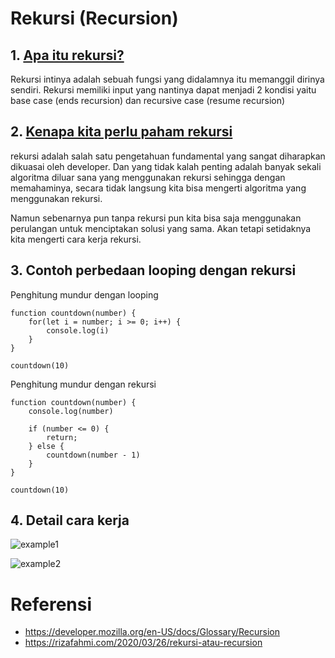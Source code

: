 # Rekursi (Recursion)

## 1. [Apa itu rekursi?](https://developer.mozilla.org/en-US/docs/Glossary/Recursion)

Rekursi intinya adalah sebuah fungsi yang didalamnya itu memanggil dirinya sendiri. Rekursi memiliki input yang nantinya dapat menjadi 2 kondisi yaitu base case (ends recursion) dan recursive case (resume recursion) 

## 2. [Kenapa kita perlu paham rekursi](https://rizafahmi.com/2020/03/26/rekursi-atau-recursion/)

rekursi adalah salah satu pengetahuan fundamental yang sangat diharapkan dikuasai oleh developer. Dan yang tidak kalah penting adalah banyak sekali algoritma diluar sana yang menggunakan rekursi sehingga dengan memahaminya, secara tidak langsung kita bisa mengerti algoritma yang menggunakan rekursi.

Namun sebenarnya pun tanpa rekursi pun kita bisa saja menggunakan perulangan untuk menciptakan solusi yang sama. Akan tetapi setidaknya kita mengerti cara kerja rekursi.

## 3. Contoh perbedaan looping dengan rekursi

Penghitung mundur dengan looping 
```
function countdown(number) {
    for(let i = number; i >= 0; i++) {
        console.log(i)
    }
}

countdown(10)
```
Penghitung mundur dengan rekursi 
```
function countdown(number) {
    console.log(number)

    if (number <= 0) {
        return;
    } else {
        countdown(number - 1)
    }
}

countdown(10)
```

## 4. Detail cara kerja

![example1](https://raw.githubusercontent.com/teddyKoerniadi/my-note/master/images/recursion.png)

![example2](https://raw.githubusercontent.com/teddyKoerniadi/my-note/master/images/stack_tracing_recursion.png)

# Referensi 
- https://developer.mozilla.org/en-US/docs/Glossary/Recursion
- https://rizafahmi.com/2020/03/26/rekursi-atau-recursion